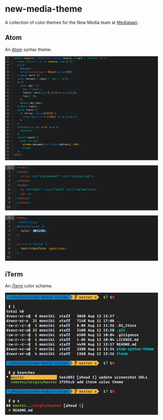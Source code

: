 # new-media-theme

A collection of color themes for the New Media team at [Medialaan](http://medialaan.be/).

## Atom

An [Atom](https://atom.io/) syntax theme.

![JS](https://github.com/Moeriki/new-media-syntax/raw/master/atom-syntax-theme/screenshots/js.png)

![HTML](https://github.com/Moeriki/new-media-syntax/raw/master/atom-syntax-theme/screenshots/html.png)

![CSS](https://github.com/Moeriki/new-media-syntax/raw/master/atom-syntax-theme/screenshots/css.png)

## iTerm  

An [iTerm](https://www.iterm2.com/) color scheme.

![new-media](https://github.com/Moeriki/new-media-syntax/raw/master/iTerm3/iTerm.png)
